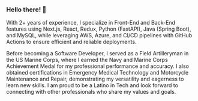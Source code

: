 ### Hello there! 👋
With 2+ years of experience, I specialize in Front-End and Back-End features using Next.js, React, Redux, Python (FastAPI), Java (Spring Boot), and MySQL, while leveraging AWS, Azure, and CI/CD pipelines with GitHub Actions to ensure efficient and reliable deployments.

Before becoming a Software Developer, I served as a Field Artilleryman in the US Marine Corps, where I earned the Navy and Marine Corps Achievement Medal for my professional performance and accuracy. I also obtained certifications in Emergency Medical Technology and Motorcycle Maintenance and Repair, demonstrating my versatility and eagerness to learn new skills. I am proud to be a Latino in Tech and look forward to connecting with other professionals who share my values and goals.

